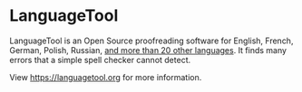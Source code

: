 # LanguageTool

LanguageTool is an Open Source proofreading software for English, French, German, Polish, Russian, [and more than 20 other languages](https://languagetool.org/languages/). It finds many errors that a simple spell checker cannot detect.

View https://languagetool.org for more information.
